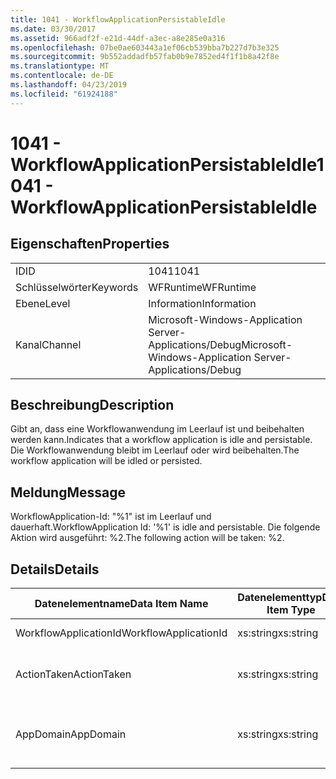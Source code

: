 ```yaml
---
title: 1041 - WorkflowApplicationPersistableIdle
ms.date: 03/30/2017
ms.assetid: 966adf2f-e21d-44df-a3ec-a8e285e0a316
ms.openlocfilehash: 07be0ae603443a1ef06cb539bba7b227d7b3e325
ms.sourcegitcommit: 9b552addadfb57fab0b9e7852ed4f1f1b8a42f8e
ms.translationtype: MT
ms.contentlocale: de-DE
ms.lasthandoff: 04/23/2019
ms.locfileid: "61924188"
---
```

# <a name="1041---workflowapplicationpersistableidle"></a><span data-ttu-id="f594b-102">1041 - WorkflowApplicationPersistableIdle</span><span class="sxs-lookup"><span data-stu-id="f594b-102">1041 - WorkflowApplicationPersistableIdle</span></span>
## <a name="properties"></a><span data-ttu-id="f594b-103">Eigenschaften</span><span class="sxs-lookup"><span data-stu-id="f594b-103">Properties</span></span>  
  
|||  
|-|-|  
|<span data-ttu-id="f594b-104">ID</span><span class="sxs-lookup"><span data-stu-id="f594b-104">ID</span></span>|<span data-ttu-id="f594b-105">1041</span><span class="sxs-lookup"><span data-stu-id="f594b-105">1041</span></span>|  
|<span data-ttu-id="f594b-106">Schlüsselwörter</span><span class="sxs-lookup"><span data-stu-id="f594b-106">Keywords</span></span>|<span data-ttu-id="f594b-107">WFRuntime</span><span class="sxs-lookup"><span data-stu-id="f594b-107">WFRuntime</span></span>|  
|<span data-ttu-id="f594b-108">Ebene</span><span class="sxs-lookup"><span data-stu-id="f594b-108">Level</span></span>|<span data-ttu-id="f594b-109">Information</span><span class="sxs-lookup"><span data-stu-id="f594b-109">Information</span></span>|  
|<span data-ttu-id="f594b-110">Kanal</span><span class="sxs-lookup"><span data-stu-id="f594b-110">Channel</span></span>|<span data-ttu-id="f594b-111">Microsoft-Windows-Application Server-Applications/Debug</span><span class="sxs-lookup"><span data-stu-id="f594b-111">Microsoft-Windows-Application Server-Applications/Debug</span></span>|  
  
## <a name="description"></a><span data-ttu-id="f594b-112">Beschreibung</span><span class="sxs-lookup"><span data-stu-id="f594b-112">Description</span></span>  
 <span data-ttu-id="f594b-113">Gibt an, dass eine Workflowanwendung im Leerlauf ist und beibehalten werden kann.</span><span class="sxs-lookup"><span data-stu-id="f594b-113">Indicates that a workflow application is idle and persistable.</span></span> <span data-ttu-id="f594b-114">Die Workflowanwendung bleibt im Leerlauf oder wird beibehalten.</span><span class="sxs-lookup"><span data-stu-id="f594b-114">The workflow application will be idled or persisted.</span></span>  
  
## <a name="message"></a><span data-ttu-id="f594b-115">Meldung</span><span class="sxs-lookup"><span data-stu-id="f594b-115">Message</span></span>  
 <span data-ttu-id="f594b-116">WorkflowApplication-Id: "%1" ist im Leerlauf und dauerhaft.</span><span class="sxs-lookup"><span data-stu-id="f594b-116">WorkflowApplication Id: '%1' is idle and persistable.</span></span>  <span data-ttu-id="f594b-117">Die folgende Aktion wird ausgeführt: %2.</span><span class="sxs-lookup"><span data-stu-id="f594b-117">The following action will be taken: %2.</span></span>  
  
## <a name="details"></a><span data-ttu-id="f594b-118">Details</span><span class="sxs-lookup"><span data-stu-id="f594b-118">Details</span></span>  
  
|<span data-ttu-id="f594b-119">Datenelementname</span><span class="sxs-lookup"><span data-stu-id="f594b-119">Data Item Name</span></span>|<span data-ttu-id="f594b-120">Datenelementtyp</span><span class="sxs-lookup"><span data-stu-id="f594b-120">Data Item Type</span></span>|<span data-ttu-id="f594b-121">Beschreibung</span><span class="sxs-lookup"><span data-stu-id="f594b-121">Description</span></span>|  
|--------------------|--------------------|-----------------|  
|<span data-ttu-id="f594b-122">WorkflowApplicationId</span><span class="sxs-lookup"><span data-stu-id="f594b-122">WorkflowApplicationId</span></span>|<span data-ttu-id="f594b-123">xs:string</span><span class="sxs-lookup"><span data-stu-id="f594b-123">xs:string</span></span>|<span data-ttu-id="f594b-124">Die Workflowanwendungs-ID</span><span class="sxs-lookup"><span data-stu-id="f594b-124">The workflow application id</span></span>|  
|<span data-ttu-id="f594b-125">ActionTaken</span><span class="sxs-lookup"><span data-stu-id="f594b-125">ActionTaken</span></span>|<span data-ttu-id="f594b-126">xs:string</span><span class="sxs-lookup"><span data-stu-id="f594b-126">xs:string</span></span>|<span data-ttu-id="f594b-127">Die Aktion, die für die Workflowanwendung ausgeführt wird.</span><span class="sxs-lookup"><span data-stu-id="f594b-127">The action that will be taken on the workflow application.</span></span>|  
|<span data-ttu-id="f594b-128">AppDomain</span><span class="sxs-lookup"><span data-stu-id="f594b-128">AppDomain</span></span>|<span data-ttu-id="f594b-129">xs:string</span><span class="sxs-lookup"><span data-stu-id="f594b-129">xs:string</span></span>|<span data-ttu-id="f594b-130">Die von AppDomain.CurrentDomain.FriendlyName zurückgegebene Zeichenfolge.</span><span class="sxs-lookup"><span data-stu-id="f594b-130">The string returned by AppDomain.CurrentDomain.FriendlyName.</span></span>|

